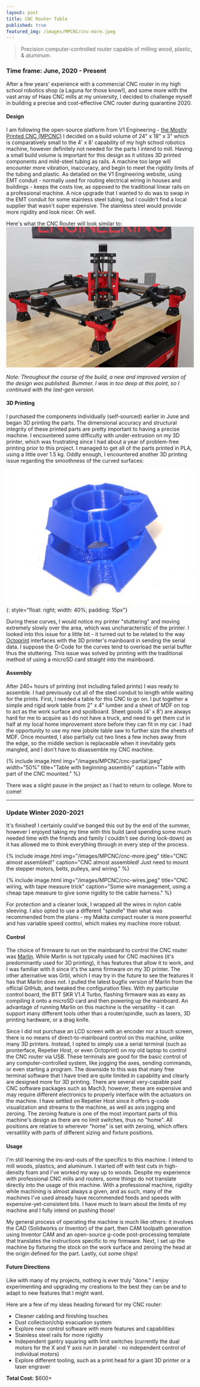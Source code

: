 ```yaml
---
layout: post
title: CNC Router Table
published: true
featured_img: /images/MPCNC/cnc-more.jpeg
---
```


> Precision computer-controlled router capable of milling wood, plastic, & aluminum.

<!-- excerpt-end -->
### Time frame: June, 2020 - Present

After a few years' experience with a commercial CNC router in my high school robotics shop (a Laguna for those know!), and some more with the vast array of Haas CNC mills at my university, I decided to challenge myself in building a precise and cost-effective CNC router during quarantine 2020.

#### Design
I am following the open-source platform from V1 Engineering - [the Mostly Printed CNC (MPCNC)](https://www.v1engineering.com/specifications/)
I decided on a build volume of 24" x 18" x 3" which is comparatively small to the 4' x 8' capability of my high school robotics machine, however definitely not needed for the parts I intend to mill. Having a small build volume is important for this design as it utilizes 3D printed components and mild-steel tubing as rails. A machine too large will encounter more vibration, inaccuracy, and begin to meet the rigidity limits of the tubing and plastic. As detailed on the V1 Engineering website, using EMT conduit - normally used for routing electrical wiring in houses and buildings - keeps the costs low, as opposed to the traditional linear rails on a professional machine. A nice upgrade that I wanted to do was to swap in the EMT conduit for some stainless steel tubing, but I couldn't find a local supplier that wasn't super expensive. The stainless steel would provide more rigidity and look nicer. Oh well.

Here's what the CNC Router will look similar to:
![V1 Engineering MPCNC Primo](/images/MPCNC/Primo-scaled.jpg "V1 Engineering MPCNC Primo")

*Note: Throughout the course of the build, a new and improved version of the design was published. Bummer. I was in too deep at this point, so I continued with the last-gen version.*

#### 3D Printing
I purchased the components individually (self-sourced) earlier in June and began 3D printing the parts. The dimensional accuracy and structural integrity of these printed parts are pretty important to having a precise machine. I encountered some difficulty with under-extrusion on my 3D printer, which was frustrating since I had about a year of problem-free printing prior to this project. I managed to get all of the parts printed in PLA, using a little over 1.5 kg. Oddly enough, I encountered another 3D printing issue regarding the smoothness of the curved surfaces:

![Bumpy 3D Prints](/images/MPCNC/print-artifacts.jpg "Top: SD Card Print; Bottom: Octoprint"){: style="float: right; width: 40%; padding: 15px"}

During these curves, I would notice my printer "stuttering" and moving extremely slowly over the area, which was uncharacteristic of the printer. I looked into this issue for a little bit - it turned out to be related to the way [Octoprint](https://octoprint.org/) interfaces with the 3D printer's mainboard in sending the serial data. I suppose the G-Code for the curves tend to overload the serial buffer thus the stuttering. This issue was solved by printing with the traditional method of using a microSD card straight into the mainboard.

#### Assembly
After 240+ hours of printing (not including failed prints) I was ready to assemble. I had previously cut all of the steel conduit to length while waiting for the prints. First, I needed a table for this CNC to go on. I put together a simple and rigid work table from 2" x 4" lumber and a sheet of MDF on top to act as the work surface and spoilboard. Sheet goods (4' x 8') are always hard for me to acquire as I do not have a truck, and need to get them cut in half at my local home improvement store before they can fit in my car. I had the opportunity to use my new jobsite table saw to further size the sheets of MDF. Once mounted, I also partially cut two lines a few inches away from the edge, so the middle section is replaceable when it inevitably gets mangled, and I don't have to disassemble my CNC machine.

{% include image.html img="/images/MPCNC/cnc-partial.jpeg" width="50%"
    title="Table with beginning assembly"
    caption="Table with part of the CNC mounted." %}

There was a slight pause in the project as I had to return to college. More to come!

----

### Update Winter 2020-2021
It's finished! I certainly could've banged this out by the end of the summer, however I enjoyed taking my time with this build (and spending some much needed time with the friends and family I couldn't see during lock-down) as it has allowed me to think everything through in every step of the process.

{% include image.html img="/images/MPCNC/cnc-more.jpeg"
    title="CNC almost assembled!"
    caption="CNC almost assembled! Just need to mount the stepper motors, belts, pulleys, and wiring." %}

{% include image.html img="/images/MPCNC/cnc-wires.jpeg"
    title="CNC wiring, with tape measure trick"
    caption="Some wire management, using a cheap tape measure to give some rigidity to the cable harness." %}

For protection and a cleaner look, I wrapped all the wires in nylon cable sleeving. I also opted to use a different "spindle" than what was recommended from the plans - my Makita compact router is more powerful and has variable speed control, which makes my machine more robust.

#### Control
The choice of firmware to run on the mainboard to control the CNC router was [Marlin](https://marlinfw.org/). While Marlin is not typically used for CNC machines (it's predominantly used for 3D printing), it has features that allow it to work, and I was familiar with it since it's the same firmware on my 3D printer. The other alternative was Grbl, which I may try in the future to see the features it has that Marlin does not. I pulled the latest bugfix version of Marlin from the official GitHub, and tweaked the configuration files. With my particular control board, the BTT SKR V1.4 Turbo, flashing firmware was as easy as compiling it onto a microSD card and then powering up the mainboard. An advantage of running Marlin on this machine is the versatility - it can support many different tools other than a router/spindle, such as lasers, 3D printing hardware, or a drag knife.

Since I did not purchase an LCD screen with an encoder nor a touch screen, there is no means of direct-to-mainboard control on this machine, unlike many 3D printers. Instead, I opted to simply use a serial terminal (such as pronterface, Repetier Host, or even Octoprint) on my old laptop to control the CNC router via USB. These terminals are good for the basic control of any computer-controlled system, like jogging the axes, sending commands, or even starting a program. The downside to this was that many free terminal software that I have tried are quite limited in capability and clearly are designed more for 3D printing. There are several very-capable paid CNC software packages such as Mach3; however, these are expensive and may require different electronics to properly interface with the actuators on the machine. I have settled on Repetier Host since it offers g-code visualization and streams to the machine, as well as axis jogging and zeroing. The zeroing feature is one of the most important parts of this machine's design as there are no limit switches, thus no "home". All positions are relative to wherever "home" is set with zeroing, which offers versatility with parts of different sizing and fixture positions.

#### Usage
I'm still learning the ins-and-outs of the specifics to this machine. I intend to mill woods, plastics, and aluminum. I started off with test cuts in high-density foam and I've worked my way up to woods. Despite my experience with professional CNC mills and routers, some things do not translate directly into the usage of this machine. With a professional machine, rigidity while machining is almost always a given, and as such, many of the machines I've used already have recommended feeds and speeds with expensive-yet-consistent bits. I have much to learn about the limits of my machine and I fully intend on pushing those!

My general process of operating the machine is much like others: it involves the CAD (Solidworks or Inventor) of the part, then CAM toolpath generation using Inventor CAM and an open-source g-code post-processing template that translates the instructions specific to my firmware. Next, I set up the machine by fixturing the stock on the work surface and zeroing the head at the origin defined for the part. Lastly, cut some chips!

#### Future Directions
Like with many of my projects, nothing is ever truly "done." I enjoy experimenting and upgrading my creations to the best they can be and to adapt to new features that I might want.

Here are a few of my ideas heading forward for my CNC router:
* Cleaner cabling and finishing touches
* Dust collection/chip evacuation system
* Explore new control software with more features and capabilities
* Stainless steel rails for more rigidity
* Independent gantry squaring with limit switches (currently the dual motors for the X and Y axis run in parallel - no independent control of individual motors)
* Explore different tooling, such as a print head for a giant 3D printer or a laser engraver

**Total Cost:** $600+

